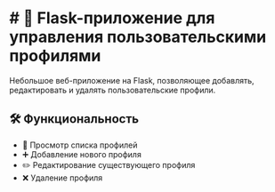 # # 👤 Flask-приложение для управления пользовательскими профилями

Небольшое веб-приложение на Flask, позволяющее добавлять, редактировать и удалять пользовательские профили. 

## 🛠 Функциональность

- 📄 Просмотр списка профилей
- ➕ Добавление нового профиля
- ✏️ Редактирование существующего профиля
- ❌ Удаление профиля

